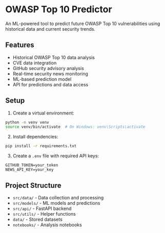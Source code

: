 # OWASP Top 10 Predictor

An ML-powered tool to predict future OWASP Top 10 vulnerabilities using historical data and current security trends.

## Features

- Historical OWASP Top 10 data analysis
- CVE data integration
- GitHub security advisory analysis
- Real-time security news monitoring
- ML-based prediction model
- API for predictions and data access

## Setup

1. Create a virtual environment:
```bash
python -m venv venv
source venv/bin/activate  # On Windows: venv\Scripts\activate
```

2. Install dependencies:
```bash
pip install -r requirements.txt
```

3. Create a `.env` file with required API keys:
```
GITHUB_TOKEN=your_token
NEWS_API_KEY=your_key
```

## Project Structure

- `src/data/` - Data collection and processing
- `src/models/` - ML models and predictions
- `src/api/` - FastAPI backend
- `src/utils/` - Helper functions
- `data/` - Stored datasets
- `notebooks/` - Analysis notebooks 